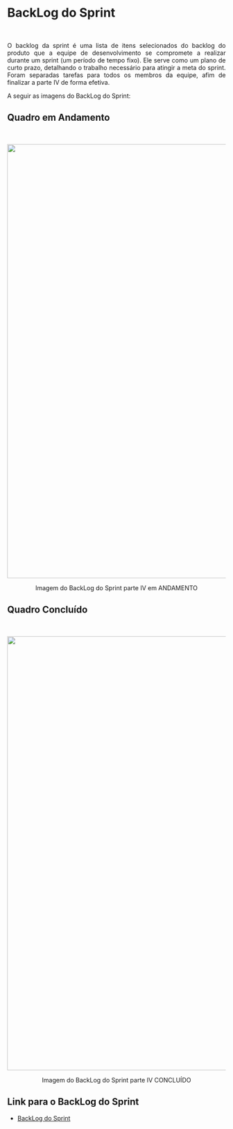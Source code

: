 # BackLog do Sprint

<br>
<p align="justify">O backlog da sprint é uma lista de itens selecionados do backlog do produto que a equipe de desenvolvimento se compromete a realizar durante um sprint (um período de tempo fixo). Ele serve como um plano de curto prazo, detalhando o trabalho necessário para atingir a meta do sprint. 
Foram separadas tarefas para todos os membros da equipe, afim de finalizar a parte IV de forma efetiva.
<br>

A seguir as imagens do BackLog do Sprint:

## Quadro em Andamento
<br>
<p align="center"> <img src="https://github.com/hisokarenn/ES1_B_Health/blob/b4e59fa4ddfb99a40324e008b0ba8232325e5693/MVP/Imagens/BackLog_do_Sprint/Captura%20de%20tela%202025-07-08%20210800.png" alt="" width="1000" /></p>
<p align="center"> Imagem do BackLog do Sprint parte IV em ANDAMENTO
<br>
  
## Quadro Concluído
<br>
<p align="center"> <img src="https://github.com/hisokarenn/ES1_B_Health/blob/34e54fd9abd5fad5093bccee42913ce03bf498c2/MVP/Imagens/BackLog_do_Sprint/Captura%20de%20tela%202025-07-08%20213921.png" alt= "" alt="" width="1000" /></p>
<p align="center"> Imagem do BackLog do Sprint parte IV  CONCLUÍDO
<br>
  
## Link para o BackLog do Sprint
- [BackLog do Sprint](https://github.com/users/hisokarenn/projects/7)
